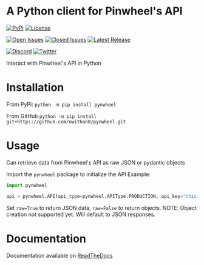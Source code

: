 # A Python client for Pinwheel's API
[![PyPi](https://static.pepy.tech/personalized-badge/pynwheel?period=total&units=international_system&left_color=grey&right_color=green&left_text=Downloads)](https://pypi.org/project/pynwheel)
[![License](https://img.shields.io/pypi/l/pynwheel?color=orange&style=flat-square)](https://github.com/nwithan8/pynwheel/blob/master/LICENSE)

[![Open Issues](https://img.shields.io/github/issues-raw/nwithan8/pynwheel?color=gold&style=flat-square)](https://github.com/nwithan8/pynwheel/issues?q=is%3Aopen+is%3Aissue)
[![Closed Issues](https://img.shields.io/github/issues-closed-raw/nwithan8/pynwheel?color=black&style=flat-square)](https://github.com/nwithan8/pynwheel/issues?q=is%3Aissue+is%3Aclosed)
[![Latest Release](https://img.shields.io/github/v/release/nwithan8/pynwheel?color=red&label=latest%20release&logo=github&style=flat-square)](https://github.com/nwithan8/pynwheel/releases)

[![Discord](https://img.shields.io/discord/472537215457689601?color=blue&logo=discord&style=flat-square)](https://discord.gg/7jGbCJQ)
[![Twitter](https://img.shields.io/twitter/follow/nwithan8?label=%40nwithan8&logo=twitter&style=flat-square)](https://twitter.com/nwithan8)

Interact with Pinwheel's API in Python

# Installation
From PyPi: ``python -m pip install pynwheel``

From GitHub ``python -m pip install git+https://github.com/nwithan8/pynwheel.git``

# Usage
Can retrieve data from Pinwheel's API as raw JSON or pydantic objects

Import the ``pynwheel`` package to initialize the API
Example:

```python
import pynwheel

api = pynwheel.API(api_type=pynwheel.APIType.PRODUCTION, api_key="thisisanapikey")
```

Set ``raw=True`` to return JSON data, ``raw=False`` to return objects.
NOTE: Object creation not supported yet. Will default to JSON responses.

# Documentation

Documentation available on [ReadTheDocs](https://pynwheel.readthedocs.io/en/latest/documentation.html)